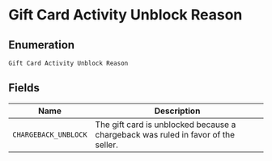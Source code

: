 
# Gift Card Activity Unblock Reason

## Enumeration

`Gift Card Activity Unblock Reason`

## Fields

| Name | Description |
|  --- | --- |
| `CHARGEBACK_UNBLOCK` | The gift card is unblocked because a chargeback was ruled in favor of the seller. |

